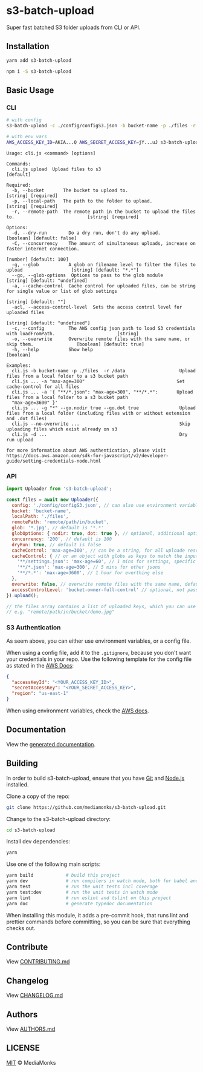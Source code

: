 # s3-batch-upload

Super fast batched S3 folder uploads from CLI or API.

## Installation

```sh
yarn add s3-batch-upload
```

```sh
npm i -S s3-batch-upload
```


## Basic Usage

### CLI

```sh
# with config
s3-batch-upload -c ./config/configS3.json -b bucket-name -p ./files -r remote/path/in/bucket

# with env vars
AWS_ACCESS_KEY_ID=AKIA...Q AWS_SECRET_ACCESS_KEY=jY...uJ s3-batch-upload -b bucket-name -p ./files -r remote/path/in/bucket -g "*.jpg -C 200 -d"
```

```
Usage: cli.js <command> [options]

Commands:
  cli.js upload  Upload files to s3                                                                            [default]

Required:
  -b, --bucket       The bucket to upload to.                                                        [string] [required]
  -p, --local-path   The path to the folder to upload.                                               [string] [required]
  -r, --remote-path  The remote path in the bucket to upload the files to.                           [string] [required]

Options:
  -d, --dry-run        Do a dry run, don't do any upload.                                     [boolean] [default: false]
  -C, --concurrency    The amount of simultaneous uploads, increase on faster internet connection.
                                                                                                 [number] [default: 100]
  -g, --glob           A glob on filename level to filter the files to upload                  [string] [default: "*.*"]
  --go, --glob-options  Options to pass to the glob module                                [string] [default: "undefined]
  -a, --cache-control  Cache control for uploaded files, can be string for single value or list of glob settings
                                                                                                  [string] [default: ""]
  -acl, --access-control-level  Sets the access control level for uploaded files
                                                                                                  [string] [default: "undefined"]
  -c, --config         The AWS config json path to load S3 credentials with loadFromPath.                       [string]
  -o, --overwrite      Overwrite remote files with the same name, or skip them.                [boolean] [default: true]
  -h, --help           Show help                                                                               [boolean]

Examples:
  cli.js -b bucket-name -p ./files  -r /data                    Upload files from a local folder to a s3 bucket path
  cli.js ... -a "max-age=300"                                  Set cache-control for all files
  cli.js ... -a '{ "**/*.json": "max-age=300", "**/*.*":       Upload files from a local folder to a s3 bucket path
  "max-age=3600" }'
  cli.js ... -g "*" --go.nodir true --go.dot true               Upload files from a local folder (including files with or without extension and .dot files)
  cli.js --no-overwrite ...                                     Skip uploading files which exist already on s3
  cli.js -d ...                                                 Dry run upload

for more information about AWS authentication, please visit
https://docs.aws.amazon.com/sdk-for-javascript/v2/developer-guide/setting-credentials-node.html

```

### API
```js
import Uploader from 's3-batch-upload';

const files = await new Uploader({
  config: './config/configS3.json', // can also use environment variables
  bucket: 'bucket-name',
  localPath: './files',
  remotePath: 'remote/path/in/bucket',
  glob: '*.jpg', // default is '*.*'
  globOptions: { nodir: true, dot: true }, // optional, additional options to pass to "glob" module
  concurrency: '200', // default is 100
  dryRun: true, // default is false
  cacheControl: 'max-age=300', // can be a string, for all uploade resources
  cacheControl: { // or an object with globs as keys to match the input path
    '**/settings.json': 'max-age=60', // 1 mins for settings, specific matches should go first
    '**/*.json': 'max-age=300', // 5 mins for other jsons
    '**/*.*': 'max-age=3600', // 1 hour for everthing else
  },
  overwrite: false, // overwrite remote files with the same name, default is true
  accessControlLevel: 'bucket-owner-full-control' // optional, not passed if undefined. - available options - "private"|"public-read"|"public-read-write"|"authenticated-read"|"aws-exec-read"|"bucket-owner-read"|"bucket-owner-full-control"
}).upload();

// the files array contains a list of uploaded keys, which you can use to build up the S3 urls.
// e.g. "remote/path/in/bucket/demo.jpg"
```

### S3 Authentication

As seem above, you can either use environment variables, or a config file.

When using a config file, add it to the `.gitignore`, because you don't want your credentials
in your repo. Use the following template for the config file as stated in the [AWS Docs](https://docs.aws.amazon.com/sdk-for-javascript/v2/developer-guide/loading-node-credentials-json-file.html):

```json
{
  "accessKeyId": "<YOUR_ACCESS_KEY_ID>",
  "secretAccessKey": "<YOUR_SECRET_ACCESS_KEY>",
  "region": "us-east-1"
}
```

When using environment variables, check the [AWS docs](https://docs.aws.amazon.com/sdk-for-javascript/v2/developer-guide/loading-node-credentials-environment.html).

## Documentation

View the [generated documentation](http://mediamonks.github.io/s3-batch-upload/).


## Building

In order to build s3-batch-upload, ensure that you have [Git](http://git-scm.com/downloads)
and [Node.js](http://nodejs.org/) installed.

Clone a copy of the repo:
```sh
git clone https://github.com/mediamonks/s3-batch-upload.git
```

Change to the s3-batch-upload directory:
```sh
cd s3-batch-upload
```

Install dev dependencies:
```sh
yarn
```

Use one of the following main scripts:
```sh
yarn build            # build this project
yarn dev              # run compilers in watch mode, both for babel and typescript
yarn test             # run the unit tests incl coverage
yarn test:dev         # run the unit tests in watch mode
yarn lint             # run eslint and tslint on this project
yarn doc              # generate typedoc documentation
```

When installing this module, it adds a pre-commit hook, that runs lint and prettier commands
before committing, so you can be sure that everything checks out.


## Contribute

View [CONTRIBUTING.md](./CONTRIBUTING.md)


## Changelog

View [CHANGELOG.md](./CHANGELOG.md)


## Authors

View [AUTHORS.md](./AUTHORS.md)


## LICENSE

[MIT](./LICENSE) © MediaMonks



